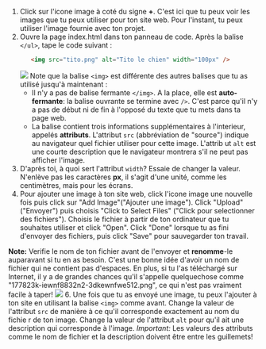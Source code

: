 1. Click sur l'icone image à coté du signe **+**. C'est ici que tu peux voir les images que tu peux utiliser pour ton site web. Pour l'instant, tu peux utiliser l'image fournie avec ton projet.
2. Ouvre la page index.html dans ton panneau de code. Après la balise `</ul>`, tape le code suivant : 
   ```html
      <img src="tito.png" alt="Tito le chien" width="100px" />
   ```
   ![](/assets/ImgTito2.png)
 Note que la balise `<img>` est différente des autres balises que tu as utilisé jusqu'à maintenant :     
   * Il n'y a pas de balise fermante `</img>`. A la place, elle est **auto-fermante**: la balise ouvrante se termine avec `/>`. C'est parce qu'il n'y a pas de début ni de fin à l'opposé du texte que tu mets dans
 ta page web.
   * La balise contient trois informations supplémentaires à l'interieur, appelés **attributs**. L'attribut `src` (abbréviation de "source") indique au navigateur quel fichier utiliser pour cette image. L'attrib
ut `alt` est une courte description que le navigateur montrera s'il ne peut pas afficher l'image.
4. D'après toi, à quoi sert l'attribut `width`? Essaie de changer la valeur. N'enlève pas les caractères **px**, il s'agit d'une unité, comme les centimètres, mais pour les écrans. 
5. Pour ajouter une image à ton site web, click l'icone image une nouvelle fois puis click sur "Add Image"("Ajouter une image"). Click "Upload"("Envoyer") puis choisis "Click to Select Files" ("Click pour selectionner des fichiers"). Choisis le fichier à partir de ton ordinateur que tu souhaites utiliser et click "Open". Click "Done" lorsque tu as fini d'envoyer des fichiers, puis click "Save" pour sauvegarder ton travail.  

  **Note:** Verifie le nom de ton fichier avant de l'envoyer et **renomme**-le auparavant si tu en as besoin. C'est une bonne idée d'avoir un nom de fichier qui ne contient pas d'espaces. En plus, si tu l'as téléchargé sur Internet, il y a de grandes chances qu'il s'appelle quelquechose comme "177823k-iewnf8832n2-3dkewnfwe512.png", ce qui n'est pas vraiment facile à taper! 
 ![](/assets/UploadFilesWider.png)
6. Une fois que tu as envoyé une image, tu peux l'ajouter à ton site en utilisant la balise `<img>` comme avant. Change la valeur de l'attribut `src` de manière à ce qu'il corresponde exactement au nom du fichie
r de ton image. Change la valeur de l'attribut `alt` pour qu'il ait une description qui corresponde à l'image. _Important:_ Les valeurs des attributs comme le nom de fichier et la description doivent être entre 
les guillemets!